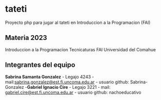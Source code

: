 # tateti

Proyecto php para jugar al tateti en Introduccion a la Programacion (FAI)

## Materia 2023

Introduccion a la Programacion
Tecnicaturas
FAI
Universidad del Comahue

## Integrantes del equipo

**Sabrina Samanta Gonzalez** - Legajo 4243 - mail:sabrina.gonzalez@est.fi.uncoma.edu.ar - usuario github: Sabrina-Gonzalez
-**Gabriel Ignacio Cire** - Legajo 3221 - mail: gabriel.cire@est.fi.uncoma.edu.ar - usuario github: nachoeducativo
